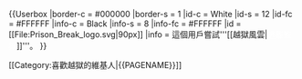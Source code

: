 {{Userbox
  |border-c = #000000
  |border-s = 1
  |id-c     = White
  |id-s     = 12
  |id-fc    = #FFFFFF
  |info-c   = Black
  |info-s   = 8
  |info-fc  = #FFFFFF
  |id       = [[File:Prison_Break_logo.svg|90px]]
  |info     = 這個用戶嘗試'''[[越獄風雲|<span style="color:#FFFFFF">逃離監獄</span>]]'''。
}}

<includeonly>[[Category:喜歡越獄的維基人|{{PAGENAME}}]]</includeonly>